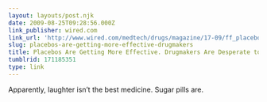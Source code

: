 ```yaml
---
layout: layouts/post.njk
date: 2009-08-25T09:28:56.000Z
link_publisher: wired.com
link_url: 'http://www.wired.com/medtech/drugs/magazine/17-09/ff_placebo_effect'
slug: placebos-are-getting-more-effective-drugmakers
title: Placebos Are Getting More Effective. Drugmakers Are Desperate to Know Why.
tumblrid: 171185351
type: link
---
```

<p>Apparently, laughter isn&rsquo;t the best medicine. Sugar pills are.</p>
